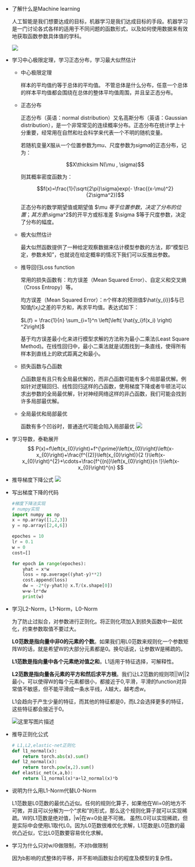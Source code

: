 - 了解什么是Machine learning

  人工智能是我们想要达成的目标，机器学习是我们达成目标的手段。机器学习是一门讨论各式各样的适用于不同问题的函数形式，以及如何使用数据来有效地获取函数参数具体值的学科。

  ![](https://user-gold-cdn.xitu.io/2019/5/13/16ab0c33ea12b99d?w=772&h=578&f=png&s=316689)

- 学习中心极限定理，学习正态分布，学习最大似然估计
  - 中心极限定理

    样本的平均值约等于总体的平均值。 不管总体是什么分布，任意一个总体的样本平均值都会围绕在总体的整体平均值周围，并且呈正态分布。

  - 正态分布

    正态分布（英语：normal distribution）又名高斯分布（英语：Gaussian distribution），是一个非常常见的连续概率分布。正态分布在统计学上十分重要，经常用在自然和社会科学来代表一个不明的随机变量。

    若随机变量$X$服从一个位置参数为$mu$、尺度参数为$sigma$的正态分布，记为：

    $$X\thicksim N(\mu , \sigma)$$

    则其概率密度函数为：

    $$f(x)=\frac{1}{\sqrt{2\pi}\sigma}exp(- \frac{(x-\mu)^2}{2\sigma^2})$$

    正态分布的数学期望值或期望值 $\mu $等于位置参数，决定了分布的位置；其方差$\sigma^2$的开平方或标准差 $\sigma $等于尺度参数，决定了分布的幅度。

  - 极大似然估计

      最大似然函数提供了一种给定观察数据来估计模型参数的方法，即“模型已定，参数未知”，也就说在给定概率的情况下我们可以反推出参数。

  - 推导回归Loss function

      常用的损失函数有：均方误差（Mean Squared Error）、自定义和交叉熵（Cross Entropy）等。

      均方误差（Mean Squared Error）：n个样本的预测值$\hat{y_{i}}$与已知值$f(x_{i})$之差的平方和，再求平均值。表达式如下：

      $L(f) = \frac{1}{n} \sum_{i=1}^n \left[\left( \hat{y_i}f(x_i) \right) ^2\right]$

      基于均方误差最小化来进行模型求解的方法称为最小二乘法(Least Square Method)。在线性回归中，最小二乘法就是试图找到一条直线，使得所有样本到直线上的欧式距离之和最小。

  - 损失函数与凸函数

      凸函数是有且只有全局最优解的，而非凸函数可能有多个局部最优解。例如针对逻辑回归、线性回归这样的凸函数，使用梯度下降或者牛顿法可以求出参数的全局最优解，针对神经网络这样的非凸函数，我们可能会找到许多局部最优解。  

  - 全局最优和局部最优  

      函数有多个凹谷时，普通迭代可能会陷入局部最优
      ![](https://user-gold-cdn.xitu.io/2019/5/13/16ab0f089c6c47df?w=600&h=176&f=jpeg&s=16868)

- 学习导数，泰勒展开
  $$
  P(x)=f\left(x_{0}\right)+f^{\prime}\left(x_{0}\right)\left(x-x_{0}\right)+\frac{f^{(2)}\left(x_{0}\right)}{2 !}\left(x-x_{0}\right)^{2}+\cdots+\frac{f^{(n)}\left(x_{0}\right)}{n !}\left(x-x_{0}\right)^{n}
  $$


- 推导梯度下降公式
  ![](https://user-gold-cdn.xitu.io/2019/5/13/16ab100963f21152?w=384&h=371&f=png&s=47142)


- 写出梯度下降的代码

  ```python
  #梯度下降法实现
  # numpy实现
  import numpy as np
  x = np.array([1,2,3])
  y = np.array([2,4,6])

  epoches = 10
  lr = 0.1
  w = 0
  cost=[]

  for epoch in range(epoches):
      yhat = x*w
      loss = np.average((yhat-y)**2)
      cost.append(loss)
      dw = -2*(y-yhat)@ x.T/(x.shape[0])
      w=w-lr*dw
      print(w)
  ```

- 学习L2-Norm，L1-Norm，L0-Norm

  为了防止过拟合，对参数进行正则化。将正则化项加入到损失函数中一起优化，约束参数取值不要过大。

   **L0范数是指向量中非0的元素的个数**。如果我们用L0范数来规则化一个参数矩阵W的话，就是希望W的大部分元素都是0。换句话说，让参数W是稀疏的。

  **L1范数是指向量中各个元素绝对值之和**。L1适用于特征选择，可解释性。

  **L2范数是指向量各元素的平方和然后求平方根**。我们让L2范数的规则项||W||2最小，可以使得W的每个元素都很小，都接近于0,平滑，平滑的function对异常值不敏感，但不能平滑成一条水平线，$\lambda$越大，越考虑$w$。

  L1会趋向于产生少量的特征，而其他的特征都是0，而L2会选择更多的特征，这些特征都会接近于0。

  ![这里写图片描述](https://user-gold-cdn.xitu.io/2019/5/13/16ab07c7a43073f4?w=416&h=264&f=png&s=30360)

- 推导正则化公式

  ```python
  # L1,L2,elastic-net正则化
  def l1_normal(x):
      return torch.abs(x).sum()
  def l2_normal(x):
      return torch.pow(x,2).sum()
  def elastic_net(x,a,b):
      return l1_normal(x)*a+l2_normal(x)*b
  ```



- 说明为什么用L1-Norm代替L0-Norm

  L1范数是L0范数的最优凸近似。任何的规则化算子，如果他在Wi=0的地方不可微，并且可以分解为一个“求和”的形式，那么这个规则化算子就可以实现稀疏。W的L1范数是绝对值，|w|在w=0处是不可微。 虽然L0可以实现稀疏，但是实际中会使用L1取代L0。因为L0范数很难优化求解，L1范数是L0范数的最优凸近似，它比L0范数要容易优化求解。

- 学习为什么只对w/Θ做限制，不对b做限制

  因为b影响的式整体的平移，并不影响函数拟合的程度及模型的复杂性。
